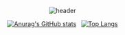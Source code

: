 <div align="center">

![header](https://capsule-render.vercel.app/api?type=waving&color=gradient&height=200&section=footer&text=Hello,%20%20World!&fontSize=100)

[![Anurag's GitHub stats](https://github-readme-stats.vercel.app/api?username=eunkyunghyun&theme=vue-dark&show_icons=true)](https://github.com/anuraghazra/github-readme-stats) &nbsp; [![Top Langs](https://github-readme-stats.vercel.app/api/top-langs/?username=eunkyunghyun)](https://github.com/anuraghazra/github-readme-stats)
  
</div>
